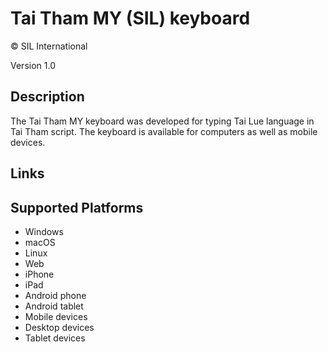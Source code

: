 Tai Tham MY (SIL) keyboard
==============

© SIL International

Version 1.0

Description
-----------

The Tai Tham MY keyboard was developed for typing Tai Lue language in Tai Tham script. The keyboard is available for computers as well as mobile devices.

Links
-----

Supported Platforms
-------------------
 * Windows
 * macOS
 * Linux
 * Web
 * iPhone
 * iPad
 * Android phone
 * Android tablet
 * Mobile devices
 * Desktop devices
 * Tablet devices

